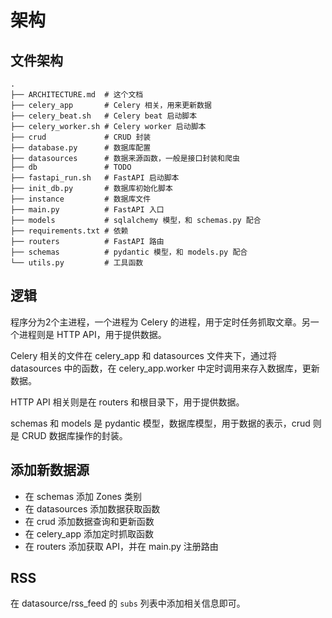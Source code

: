 # 架构

## 文件架构

```plaintext
.
├── ARCHITECTURE.md  # 这个文档
├── celery_app       # Celery 相关，用来更新数据
├── celery_beat.sh   # Celery beat 启动脚本
├── celery_worker.sh # Celery worker 启动脚本
├── crud             # CRUD 封装
├── database.py      # 数据库配置
├── datasources      # 数据来源函数，一般是接口封装和爬虫
├── db               # TODO
├── fastapi_run.sh   # FastAPI 启动脚本
├── init_db.py       # 数据库初始化脚本
├── instance         # 数据库文件
├── main.py          # FastAPI 入口
├── models           # sqlalchemy 模型，和 schemas.py 配合
├── requirements.txt # 依赖
├── routers          # FastAPI 路由
├── schemas          # pydantic 模型，和 models.py 配合
└── utils.py         # 工具函数
```

## 逻辑

程序分为2个主进程，一个进程为 Celery 的进程，用于定时任务抓取文章。另一个进程则是 HTTP API，用于提供数据。

Celery 相关的文件在 celery_app 和 datasources 文件夹下，通过将 datasources 中的函数，在 celery_app.worker 中定时调用来存入数据库，更新数据。

HTTP API 相关则是在 routers 和根目录下，用于提供数据。

schemas 和 models 是 pydantic 模型，数据库模型，用于数据的表示，crud 则是 CRUD 数据库操作的封装。

## 添加新数据源

- 在 schemas 添加 Zones 类别
- 在 datasources 添加数据获取函数
- 在 crud 添加数据查询和更新函数
- 在 celery_app 添加定时抓取函数
- 在 routers 添加获取 API，并在 main.py 注册路由

## RSS

在 datasource/rss_feed 的 `subs` 列表中添加相关信息即可。
